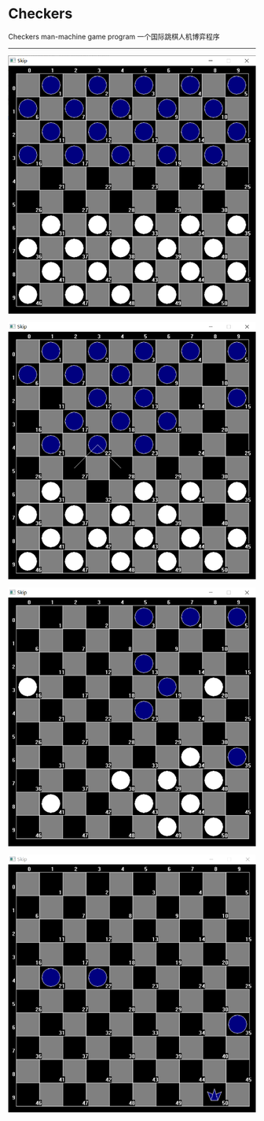 # Checkers
Checkers man-machine game program
一个国际跳棋人机博弈程序

---


![Image text](https://github.com/vampir000e/my-img/blob/main/Blog/1.png)

![Image text](https://github.com/vampir000e/my-img/blob/main/Blog/2.png)

![Image text](https://github.com/vampir000e/my-img/blob/main/Blog/3.png)

![Image text](https://github.com/vampir000e/my-img/blob/main/Blog/4.png)
